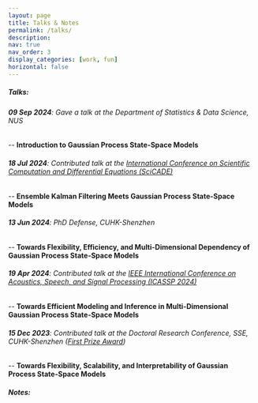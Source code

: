 ```yaml
---
layout: page
title: Talks & Notes
permalink: /talks/
description: 
nav: true
nav_order: 3
display_categories: [work, fun]
horizontal: false
---
```


##### **Talks:**

###### **09 Sep 2024**: Gave a talk at the Department of Statistics & Data Science, NUS
-- **Introduction to Gaussian Process State-Space Models**

###### **18 Jul 2024**: Contributed talk at the [International Conference on Scientific Computation and Differential Equations (SciCADE)](<https://www.scicade2024.org/>)
-- **Ensemble Kalman Filtering Meets Gaussian Process State-Space Models**

###### **13 Jun 2024**: PhD Defense, CUHK-Shenzhen
-- **Towards Flexibility, Efficiency, and Multi-Dimensional Dependency of Gaussian Process State-Space Models**


###### **19 Apr 2024**: Contributed talk at the [IEEE International Conference on Acoustics, Speech, and Signal Processing (ICASSP 2024)](<https://2024.ieeeicassp.org/>)
-- **Towards Efficient Modeling and Inference in Multi-Dimensional Gaussian Process State-Space Models**


###### **15 Dec 2023**: Contributed talk at the Doctoral Research Conference, SSE, CUHK-Shenzhen ([First Prize Award]())
-- **Towards Flexibility, Scalability, and Interpretability of Gaussian Process State-Space Models**

##### **Notes:**




